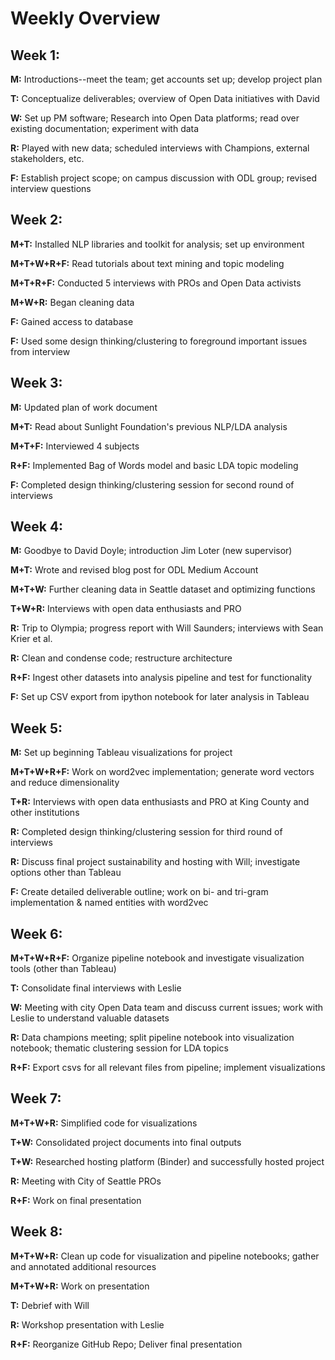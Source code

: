 # Weekly Overview

## Week 1:

**M:** Introductions--meet the team; get accounts set up; develop project plan

**T:** Conceptualize deliverables; overview of Open Data initiatives with David

**W:** Set up PM software; Research into Open Data platforms; read over existing documentation; experiment with data

**R:** Played with new data; scheduled interviews with Champions, external stakeholders, etc.

**F:** Establish project scope; on campus discussion with ODL group; revised interview questions

## Week 2:

**M+T:** Installed NLP libraries and toolkit for analysis; set up environment

**M+T+W+R+F:** Read tutorials about text mining and topic modeling

**M+T+R+F:** Conducted 5 interviews with PROs and Open Data activists

**M+W+R:** Began cleaning data

**F:** Gained access to database

**F:** Used some design thinking/clustering to foreground important issues from interview

## Week 3:

**M:** Updated plan of work document

**M+T:** Read about Sunlight Foundation's previous NLP/LDA analysis

**M+T+F:** Interviewed 4 subjects

**R+F:** Implemented Bag of Words model and basic LDA topic modeling

**F:** Completed design thinking/clustering session for second round of interviews

## Week 4:

**M:** Goodbye to David Doyle; introduction Jim Loter (new supervisor)

**M+T:** Wrote and revised blog post for ODL Medium Account

**M+T+W:** Further cleaning data in Seattle dataset and optimizing functions

**T+W+R:** Interviews with open data enthusiasts and PRO

**R:** Trip to Olympia; progress report with Will Saunders; interviews with Sean Krier et al.

**R:** Clean and condense code; restructure architecture

**R+F:** Ingest other datasets into analysis pipeline and test for functionality

**F:** Set up CSV export from ipython notebook for later analysis in Tableau

## Week 5:

**M:** Set up beginning Tableau visualizations for project

**M+T+W+R+F:** Work on word2vec implementation; generate word vectors and reduce dimensionality

**T+R:** Interviews with open data enthusiasts and PRO at King County and other institutions

**R:** Completed design thinking/clustering session for third round of interviews

**R:** Discuss final project sustainability and hosting with Will; investigate options other than Tableau

**F:** Create detailed deliverable outline; work on bi- and tri-gram implementation & named entities with word2vec

## Week 6:

**M+T+W+R+F:** Organize pipeline notebook and investigate visualization tools (other than Tableau)

**T:** Consolidate final interviews with Leslie

**W:** Meeting with city Open Data team and discuss current issues; work with Leslie to understand valuable datasets

**R:** Data champions meeting; split pipeline notebook into visualization notebook; thematic clustering session for LDA topics

**R+F:** Export csvs for all relevant files from pipeline; implement visualizations

## Week 7:

**M+T+W+R:** Simplified code for visualizations

**T+W:** Consolidated project documents into final outputs

**T+W:** Researched hosting platform (Binder) and successfully hosted project

**R:** Meeting with City of Seattle PROs

**R+F:** Work on final presentation

## Week 8:

**M+T+W+R:** Clean up code for visualization and pipeline notebooks; gather and annotated additional resources

**M+T+W+R:** Work on presentation

**T:** Debrief with Will

**R:** Workshop presentation with Leslie

**R+F:** Reorganize GitHub Repo; Deliver final presentation
